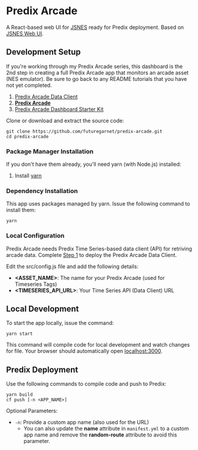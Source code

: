 # Predix Arcade

A React-based web UI for [JSNES](https://github.com/bfirsh/jsnes) ready for Predix deployment. Based on [JSNES Web UI](https://github.com/bfirsh/jsnes-web).

## Development Setup

If you're working through my Predix Arcade series, this dashboard is the 2nd step in creating a full Predix Arcade app that monitors an arcade asset (NES emulator). Be sure to go back to any README tutorials that you have not yet completed.

1. [Predix Arcade Data Client](https://github.com/futuregarnet/predix-arcade-data-client#predix-arcade-data-client)
1. **[Predix Arcade](https://github.com/futuregarnet/predix-arcade#predix-arcade)**
1. [Predix Arcade Dashboard Starter Kit](https://github.com/futuregarnet/predix-arcade-dashboard-starter-kit#predix-arcade-dashboard-starter-kit)

Clone or download and extract the source code:

```Shell
git clone https://github.com/futuregarnet/predix-arcade.git
cd predix-arcade
```

### Package Manager Installation

If you don't have them already, you'll need yarn (with Node.js) installed:

1. Install [yarn](https://yarnpkg.com/en/docs/install)

### Dependency Installation

This app uses packages managed by yarn. Issue the following command to install them:

```Shell
yarn
```

### Local Configuration

Predix Arcade needs Predix Time Series-based data client (API) for retriving arcade data. Complete [Step 1](https://github.com/futuregarnet/predix-arcade-data-client.git) to deploy the Predix Arcade Data Client.

Edit the src/config.js file and add the following details:

- **<ASSET_NAME>**: The name for your Predix Arcade (used for Timeseries Tags)
- **<TIMESERIES_API_URL>**: Your Time Series API (Data Client) URL

## Local Development

To start the app locally, issue the command:

```Shell
yarn start
```

This command will compile code for local development and watch changes for file. Your browser should automatically open [localhost:3000](http://localhost:3000).

## Predix Deployment

Use the following commands to compile code and push to Predix:

```Shell
yarn build
cf push [-n <APP_NAME>]
```

Optional Parameters:

- `-n`: Provide a custom app name (also used for the URL)
  - You can also update the **name** attribute in `manifest.yml` to a custom app name and remove the **random-route** attribute to avoid this parameter.
